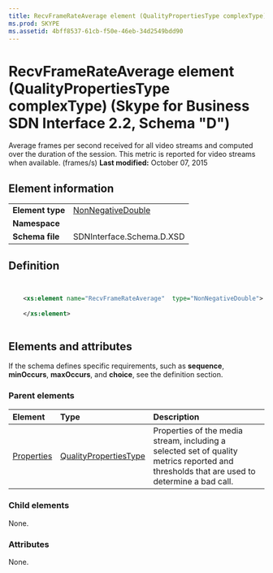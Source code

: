 ```yaml
---
title: RecvFrameRateAverage element (QualityPropertiesType complexType) (Skype for Business SDN Interface 2.2, Schema "D")
ms.prod: SKYPE
ms.assetid: 4bff8537-61cb-f50e-46eb-34d2549bdd90
---
```



# RecvFrameRateAverage element (QualityPropertiesType complexType) (Skype for Business SDN Interface 2.2, Schema "D")
Average frames per second received for all video streams and computed over the duration of the session. This metric is reported for video streams when available. (frames/s) 
 **Last modified:** October 07, 2015
  
    
    


## Element information


|||
|:-----|:-----|
|**Element type**| [NonNegativeDouble](nonnegativedouble-simpletype.md)|
|**Namespace**||
|**Schema file**|SDNInterface.Schema.D.XSD |
   

## Definition


```XML


    <xs:element name="RecvFrameRateAverage"  type="NonNegativeDouble">
    
    </xs:element>
  
```


## Elements and attributes

If the schema defines specific requirements, such as **sequence**, **minOccurs**, **maxOccurs**, and **choice**, see the definition section. 
  
    
    

### Parent elements



|**Element**|**Type**|**Description**|
|:-----|:-----|:-----|
| [Properties](properties-element-qualitytype-complextype.md)| [QualityPropertiesType](qualitypropertiestype-complextype.md)|Properties of the media stream, including a selected set of quality metrics reported and thresholds that are used to determine a bad call. |
   

### Child elements

None. 
  
    
    

### Attributes

None. 
  
    
    

